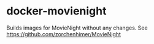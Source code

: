 # docker-movienight

Builds images for MovieNight without any changes. See https://github.com/zorchenhimer/MovieNight
